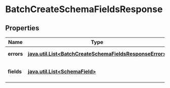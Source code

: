

# BatchCreateSchemaFieldsResponse


## Properties

Name | Type | Description | Notes
------------ | ------------- | ------------- | -------------
**errors** | [**java.util.List&lt;BatchCreateSchemaFieldsResponseError&gt;**](BatchCreateSchemaFieldsResponseError.md) | Errors that occurred. |  [optional]
**fields** | [**java.util.List&lt;SchemaField&gt;**](SchemaField.md) | Schema fields created. |  [optional]



